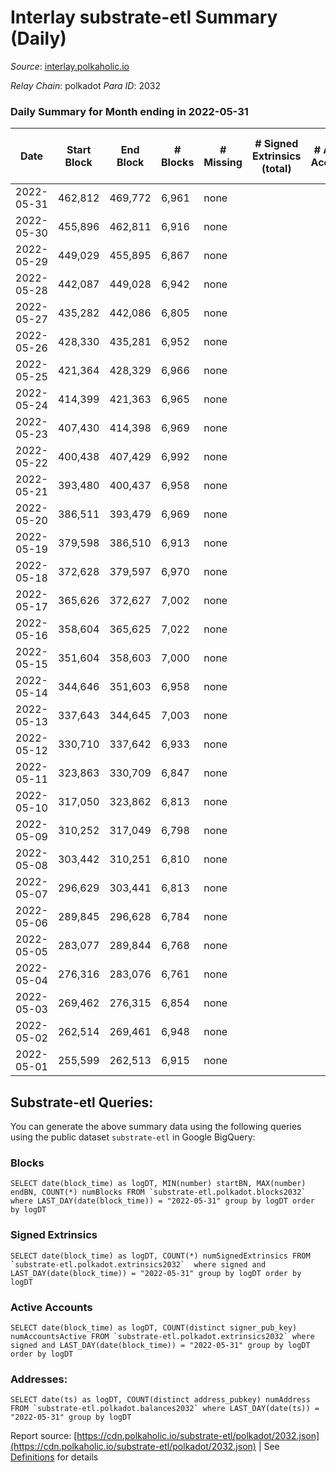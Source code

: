# Interlay substrate-etl Summary (Daily)

_Source_: [interlay.polkaholic.io](https://interlay.polkaholic.io)

*Relay Chain*: polkadot
*Para ID*: 2032



### Daily Summary for Month ending in 2022-05-31


| Date | Start Block | End Block | # Blocks | # Missing | # Signed Extrinsics (total) | # Active Accounts | # Addresses with Balances | # Events | # Transfers | # XCM Transfers In | # XCM Transfers Out |
| ---- | ----------- | --------- | -------- | --------- | --------------------------- | ----------------- | ------------------------- | -------- | ----------- | ------------------ | ------------------- |
| 2022-05-31 | 462,812 | 469,772 | 6,961 | none  |  |  | 42 | 27,847 |   |   |   |
| 2022-05-30 | 455,896 | 462,811 | 6,916 | none  |  |  | 42 | 27,668 |   |   |   |
| 2022-05-29 | 449,029 | 455,895 | 6,867 | none  |  |  | 42 | 27,475 |   |   |   |
| 2022-05-28 | 442,087 | 449,028 | 6,942 | none  |  |  | 42 | 27,772 |   |   |   |
| 2022-05-27 | 435,282 | 442,086 | 6,805 | none  |  |  | 42 | 27,224 |   |   |   |
| 2022-05-26 | 428,330 | 435,281 | 6,952 | none  |  |  | 42 | 27,812 |   |   |   |
| 2022-05-25 | 421,364 | 428,329 | 6,966 | none  |  |  | 42 | 27,867 |   |   |   |
| 2022-05-24 | 414,399 | 421,363 | 6,965 | none  |  |  | 42 | 27,864 |   |   |   |
| 2022-05-23 | 407,430 | 414,398 | 6,969 | none  |  |  | 42 | 27,880 |   |   |   |
| 2022-05-22 | 400,438 | 407,429 | 6,992 | none  |  |  | 42 | 27,975 |   |   |   |
| 2022-05-21 | 393,480 | 400,437 | 6,958 | none  |  |  | 42 | 27,836 |   |   |   |
| 2022-05-20 | 386,511 | 393,479 | 6,969 | none  |  |  | 42 | 27,880 |   |   |   |
| 2022-05-19 | 379,598 | 386,510 | 6,913 | none  |  |  | 42 | 27,656 |   |   |   |
| 2022-05-18 | 372,628 | 379,597 | 6,970 | none  |  |  | 42 | 27,883 |   |   |   |
| 2022-05-17 | 365,626 | 372,627 | 7,002 | none  |  |  | 42 | 28,012 |   |   |   |
| 2022-05-16 | 358,604 | 365,625 | 7,022 | none  |  |  | 42 | 28,092 |   |   |   |
| 2022-05-15 | 351,604 | 358,603 | 7,000 | none  |  |  | 42 | 28,007 |   |   |   |
| 2022-05-14 | 344,646 | 351,603 | 6,958 | none  |  |  | 42 | 27,836 |   |   |   |
| 2022-05-13 | 337,643 | 344,645 | 7,003 | none  |  |  | 42 | 28,016 |   |   |   |
| 2022-05-12 | 330,710 | 337,642 | 6,933 | none  |  |  | 42 | 27,736 |   |   |   |
| 2022-05-11 | 323,863 | 330,709 | 6,847 | none  |  |  | 42 | 27,392 |   |   |   |
| 2022-05-10 | 317,050 | 323,862 | 6,813 | none  |  |  | 42 | 27,255 |   |   |   |
| 2022-05-09 | 310,252 | 317,049 | 6,798 | none  |  |  | 42 | 27,199 |   |   |   |
| 2022-05-08 | 303,442 | 310,251 | 6,810 | none  |  |  | 42 | 27,244 |   |   |   |
| 2022-05-07 | 296,629 | 303,441 | 6,813 | none  |  |  | 42 | 27,259 |   |   |   |
| 2022-05-06 | 289,845 | 296,628 | 6,784 | none  |  |  | 42 | 27,139 |   |   |   |
| 2022-05-05 | 283,077 | 289,844 | 6,768 | none  |  |  | 42 | 27,076 |   |   |   |
| 2022-05-04 | 276,316 | 283,076 | 6,761 | none  |  |  | 42 | 27,048 |   |   |   |
| 2022-05-03 | 269,462 | 276,315 | 6,854 | none  |  |  | 42 | 27,420 |   |   |   |
| 2022-05-02 | 262,514 | 269,461 | 6,948 | none  |  |  | 42 | 27,796 |   |   |   |
| 2022-05-01 | 255,599 | 262,513 | 6,915 | none  |  |  | 42 | 27,664 |   |   |   |

## Substrate-etl Queries:
You can generate the above summary data using the following queries using the public dataset `substrate-etl` in Google BigQuery:


### Blocks
```
SELECT date(block_time) as logDT, MIN(number) startBN, MAX(number) endBN, COUNT(*) numBlocks FROM `substrate-etl.polkadot.blocks2032`  where LAST_DAY(date(block_time)) = "2022-05-31" group by logDT order by logDT
```


### Signed Extrinsics
```
SELECT date(block_time) as logDT, COUNT(*) numSignedExtrinsics FROM `substrate-etl.polkadot.extrinsics2032`  where signed and LAST_DAY(date(block_time)) = "2022-05-31" group by logDT order by logDT
```


### Active Accounts
```
SELECT date(block_time) as logDT, COUNT(distinct signer_pub_key) numAccountsActive FROM `substrate-etl.polkadot.extrinsics2032` where signed and LAST_DAY(date(block_time)) = "2022-05-31" group by logDT order by logDT
```


### Addresses:
```
SELECT date(ts) as logDT, COUNT(distinct address_pubkey) numAddress FROM `substrate-etl.polkadot.balances2032` where LAST_DAY(date(ts)) = "2022-05-31" group by logDT
```



Report source: [https://cdn.polkaholic.io/substrate-etl/polkadot/2032.json](https://cdn.polkaholic.io/substrate-etl/polkadot/2032.json) | See [Definitions](/DEFINITIONS.md) for details
